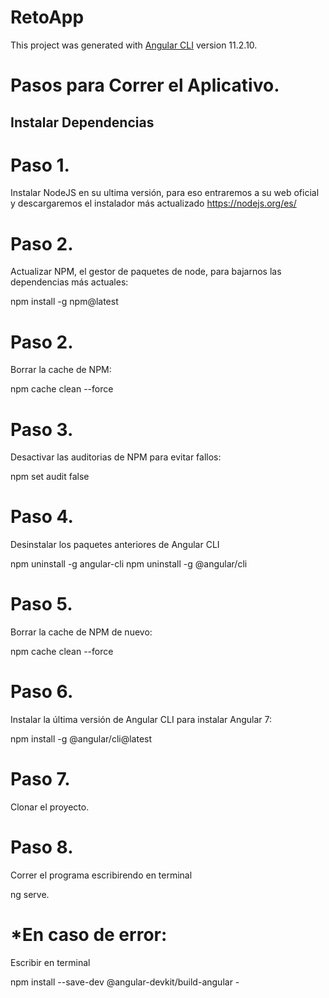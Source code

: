 # RetoApp

This project was generated with [Angular CLI](https://github.com/angular/angular-cli) version 11.2.10.

# Pasos para Correr el Aplicativo.
## Instalar Dependencias

# Paso 1. 
Instalar NodeJS en su ultima versión, para eso entraremos a su web oficial y descargaremos el instalador más actualizado https://nodejs.org/es/

# Paso 2.
Actualizar NPM, el gestor de paquetes de node, para bajarnos las dependencias más actuales:

npm install -g npm@latest

# Paso 2.
Borrar la cache de NPM:

npm cache clean --force

# Paso 3.
Desactivar las auditorias de NPM para evitar fallos:

npm set audit false

# Paso 4.
Desinstalar los paquetes anteriores de Angular CLI

npm uninstall -g angular-cli
npm uninstall -g @angular/cli

# Paso 5. 
Borrar la cache de NPM de nuevo:

npm cache clean --force

# Paso 6. 
Instalar la última versión de Angular CLI para instalar Angular 7:

npm install -g @angular/cli@latest


# Paso 7. 
Clonar el proyecto.

# Paso 8.
Correr el programa escribirendo en terminal

ng serve.

# *En caso de error:
Escribir en terminal

npm install --save-dev @angular-devkit/build-angular - 
